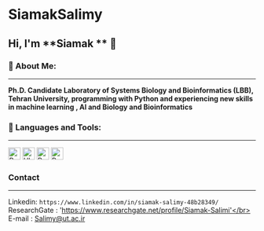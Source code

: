 # SiamakSalimy
<!--START_SECTION:waka-->
<!--END_SECTION:waka-->

## Hi, I'm **Siamak ** 🙂

### 🔎 About Me:
<hr/>

**Ph.D. Candidate Laboratory of Systems Biology and Bioinformatics (LBB), Tehran University, programming with Python and experiencing new skills in machine learning , AI and Biology and Bioinformatics**


### 🧰 Languages and Tools:
<hr/>

<p>

<img alt="Python" src="https://img.shields.io/badge/Python-14354C?style=for-the-badge&logo=python&logoColor=white" height="25px"/> 
<img alt="Ubuntu" src="https://img.shields.io/badge/Ubuntu-E95420?style=for-the-badge&logo=ubuntu&logoColor=white" height="25px"/>
<img alt="R" src="https://img.shields.io/badge/R-R--Programming-brightgreen" height="25px"/>
<img alt="R" src="https://img.shields.io/badge/SingleCell-.-blueviolet" height="25px"/>
</p>

###  Contact
<hr/>

Linkedin: `https://www.linkedin.com/in/siamak-salimy-48b28349/`</br>
ResearchGate : 'https://www.researchgate.net/profile/Siamak-Salimi'</br>
E-mail : Salimy@ut.ac.ir
